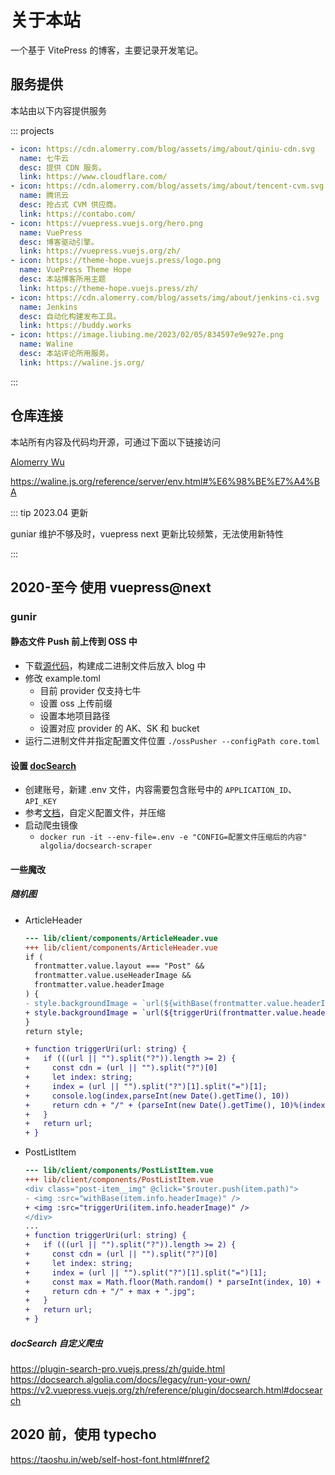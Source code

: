 # 关于本站

一个基于 VitePress 的博客，主要记录开发笔记。

## 服务提供

本站由以下内容提供服务

::: projects

```yaml
- icon: https://cdn.alomerry.com/blog/assets/img/about/qiniu-cdn.svg
  name: 七牛云
  desc: 提供 CDN 服务。
  link: https://www.cloudflare.com/
- icon: https://cdn.alomerry.com/blog/assets/img/about/tencent-cvm.svg
  name: 腾讯云
  desc: 抢占式 CVM 供应商。
  link: https://contabo.com/
- icon: https://vuepress.vuejs.org/hero.png
  name: VuePress
  desc: 博客驱动引擎。
  link: https://vuepress.vuejs.org/zh/
- icon: https://theme-hope.vuejs.press/logo.png
  name: VuePress Theme Hope
  desc: 本站博客所用主题
  link: https://theme-hope.vuejs.press/zh/
- icon: https://cdn.alomerry.com/blog/assets/img/about/jenkins-ci.svg
  name: Jenkins
  desc: 自动化构建发布工具。
  link: https://buddy.works
- icon: https://image.liubing.me/2023/02/05/834597e9e927e.png
  name: Waline
  desc: 本站评论所用服务。
  link: https://waline.js.org/
```

:::

## 仓库连接

本站所有内容及代码均开源，可通过下面以下链接访问

[Alomerry Wu](https://github.com/alomerry)


https://waline.js.org/reference/server/env.html#%E6%98%BE%E7%A4%BA

::: tip 2023.04 更新

guniar 维护不够及时，vuepress next 更新比较频繁，无法使用新特性

:::


## 2020-至今 使用 vuepress@next

### gunir

#### 静态文件 Push 前上传到 OSS 中

- 下载[源代码](https://github.com/alomerry/ossPusher)，构建成二进制文件后放入 blog 中
- 修改 example.toml
  - 目前 provider 仅支持七牛
  - 设置 oss 上传前缀
  - 设置本地项目路径
  - 设置对应 provider 的 AK、SK 和 bucket
- 运行二进制文件并指定配置文件位置 `./ossPusher --configPath core.toml`

#### 设置 [docSearch](https://docsearch.algolia.com/docs/legacy/run-your-own/)

- 创建账号，新建 .env 文件，内容需要包含账号中的 `APPLICATION_ID`、`API_KEY`
- 参考[文档](https://docsearch.algolia.com/docs/legacy/config-file/)，自定义配置文件，并压缩
- 启动爬虫镜像
  - `docker run -it --env-file=.env -e "CONFIG=配置文件压缩后的内容" algolia/docsearch-scraper`

#### 一些魔改

##### 随机图

- ArticleHeader
  ```diff
  --- lib/client/components/ArticleHeader.vue
  +++ lib/client/components/ArticleHeader.vue
  if (
    frontmatter.value.layout === "Post" &&
    frontmatter.value.useHeaderImage &&
    frontmatter.value.headerImage
  ) {
  - style.backgroundImage = `url(${withBase(frontmatter.value.headerImage)})`;
  + style.backgroundImage = `url(${triggerUri(frontmatter.value.headerImage)})`
  }
  return style;

  + function triggerUri(url: string) {
  +   if (((url || "").split("?")).length >= 2) {
  +     const cdn = (url || "").split("?")[0]
  +     let index: string;
  +     index = (url || "").split("?")[1].split("=")[1];
  +     console.log(index,parseInt(new Date().getTime(), 10))
  +     return cdn + "/" + (parseInt(new Date().getTime(), 10)%(index+1)) + ".jpg";
  +   }
  +   return url;
  + }
  ```
- PostListItem
  ```diff
  --- lib/client/components/PostListItem.vue
  +++ lib/client/components/PostListItem.vue
  <div class="post-item__img" @click="$router.push(item.path)">
  - <img :src="withBase(item.info.headerImage)" />
  + <img :src="triggerUri(item.info.headerImage)" />
  </div>
  ...
  + function triggerUri(url: string) {
  +   if (((url || "").split("?")).length >= 2) {
  +     const cdn = (url || "").split("?")[0]
  +     let index: string;
  +     index = (url || "").split("?")[1].split("=")[1];
  +     const max = Math.floor(Math.random() * parseInt(index, 10) + 1);
  +     return cdn + "/" + max + ".jpg";
  +   }
  +   return url;
  + }
  ```

##### docSearch 自定义爬虫

https://plugin-search-pro.vuejs.press/zh/guide.html
https://docsearch.algolia.com/docs/legacy/run-your-own/
https://v2.vuepress.vuejs.org/zh/reference/plugin/docsearch.html#docsearch


## 2020 前，使用 typecho

https://taoshu.in/web/self-host-font.html#fnref2